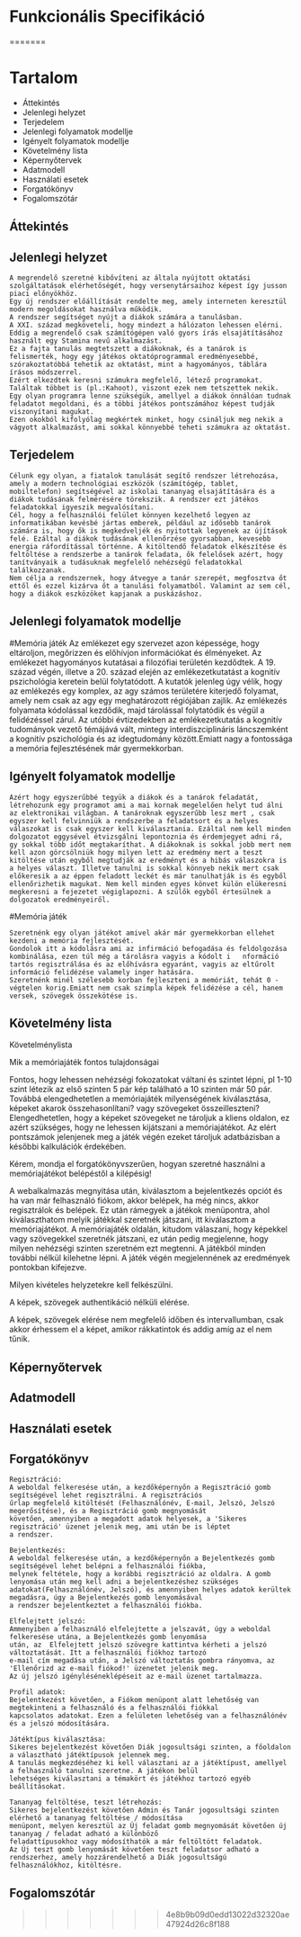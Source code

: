 # Funkcionális Specifikáció


=======
# Tartalom

* Áttekintés
* Jelenlegi helyzet
* Terjedelem
* Jelenlegi folyamatok modellje
* Igényelt folyamatok modellje
* Követelmény lista
* Képernyőtervek
* Adatmodell
* Használati esetek
* Forgatókönyv
* Fogalomszótár

## Áttekintés





## Jelenlegi helyzet

    A megrendelő szeretné kibővíteni az általa nyújtott oktatási szolgáltatások elérhetőségét, hogy versenytársaihoz képest így jusson piaci előnyökhöz.
    Egy új rendszer előállítását rendelte meg, amely interneten keresztül modern megoldásokat használva működik.
    A rendszer segítséget nyújt a diákok számára a tanulásban.
    A XXI. század megköveteli, hogy mindezt a hálózaton lehessen elérni.
    Eddig a megrendelő csak számítógépen való gyors írás elsajátításához használt egy Stamina nevű alkalmazást.
    Ez a fajta tanulás megtetszett a diákoknak, és a tanárok is felismerték, hogy egy játékos oktatóprogrammal eredményesebbé, szórakoztatóbbá tehetik az oktatást, mint a hagyományos, táblára írásos módszerrel.
    Ezért elkezdtek keresni számukra megfelelő, létező programokat. Találtak többet is (pl.:Kahoot), viszont ezek nem tetszettek nekik.
    Egy olyan programra lenne szükségük, amellyel a diákok önnálóan tudnak feladatot megoldani, és a többi játékos pontszámához képest tudják viszonyítani magukat.
    Ezen okokból kifolyólag megkértek minket, hogy csináljuk meg nekik a vágyott alkalmazást, ami sokkal könnyebbé teheti számukra az oktatást.




## Terjedelem

    Célunk egy olyan, a fiatalok tanulását segítő rendszer létrehozása, amely a modern technológiai eszközök (számítógép, tablet, mobiltelefon) segítségével az iskolai tananyag elsajátítására és a diákok tudásának felmérésére törekszik. A rendszer ezt játékos feladatokkal igyeszik megvalósítani.
    Cél, hogy a felhasználói felület könnyen kezelhető legyen az informatikában kevésbé jártas emberek, például az idősebb tanárok számára is, hogy ők is megkedveljék és nyitottak legyenek az újítások felé. Ezáltal a diákok tudásának ellenőrzése gyorsabban, kevesebb energia ráfordítással történne. A kitöltendő feladatok elkészítése és feltöltése a rendszerbe a tanárok feladata, ők felelősek azért, hogy tanítványaik a tudásuknak megfelelő nehézségű feladatokkal találkozzanak.
    Nem célja a rendszernek, hogy átvegye a tanár szerepét, megfosztva őt ettől és ezzel kizárva őt a tanulási folyamatból. Valamint az sem cél, hogy a diákok eszközöket kapjanak a puskázáshoz.


## Jelenlegi folyamatok modellje


#Memória játék
    Az emlékezet egy szervezet azon képessége, hogy eltároljon, megőrizzen és előhívjon információkat és élményeket. Az emlékezet     hagyományos kutatásai a filozófiai területén kezdődtek. A 19. század végén, illetve a 20. század elején az emlékezetkutatást a kognitív pszichológia keretein belül folytatódott. A kutatók jelenleg úgy vélik, hogy az emlékezés egy komplex, az agy számos területére kiterjedő folyamat, amely nem csak az agy egy meghatározott régiójában zajlik. Az emlékezés folyamata kódolással kezdődik, majd tárolással folytatódik és végül a felidézéssel zárul. Az utóbbi évtizedekben az emlékezetkutatás a kognitív tudományok vezető témájává vált, mintegy interdiszciplináris láncszemként a kognitív pszichológia és az idegtudomány között.Emiatt nagy a fontossága a memória fejlesztésének már gyermekkorban.


## Igényelt folyamatok modellje

    Azért hogy egyszerűbbé tegyük a diákok és a tanárok feladatát, létrehozunk egy programot ami a mai kornak megelelően helyt tud álni az elektronikai világban. A tanároknak egyszerűbb lesz mert , csak egyszer kell felvinniük a rendszerbe a feladatsort és a helyes válaszokat is csak egyszer kell kiválasztania. Ezáltal nem kell minden dolgozatot eggysével étvizsgálni lepontoznia és érdemjegyet adni rá, gy sokkal több időt megtakaríthat. A diákoknak is sokkal jobb mert nem kell azon görcsölniük hogy milyen lett az eredmény mert a teszt kitöltése után egyből megtudják az eredményt és a hibás válaszokra is a helyes választ. Illetve tanulni is sokkal könnyeb nekik mert csak előkeresik a az éppen feladott leckét és már tanulhatják is és egyből ellenőrizhetik magukat. Nem kell minden egyes könvet külön elükeresni megkeresni a fejezetet végiglapozni. A szülők egyből értesülnek a dolgozatok eredményeiről.
    
#Memória játék

    Szeretnénk egy olyan játékot amivel akár már gyermekkorban ellehet kezdeni a memória fejlesztését.
    Gondolok itt a kódolásra ami az infirmáció befogadása és feldolgozása kombinálása, ezen túl még a tárolásra vagyis a kódolt i   nformáció tartós regisztrálása és az előhívásra egyaránt, vagyis az eltűrolt információ felidézése valamely inger hatására.
    Szeretnénk minél szélesebb korban fejleszteni a memóriát, tehát 0 - végtelen korig.Emiatt nem csak szimpla képek felidézése a cél, hanem versek, szövegek összekötése is.

## Követelmény lista

Követelménylista

Mik a memóriajáték fontos tulajdonságai

Fontos, hogy lehessen nehézségi fokozatokat váltani és szintet lépni, pl 1-10 szint létezik az első szinten 5 pár kép található a 10 szinten már 50 pár.
Továbbá elengedhetetlen a memóriajáték milyenségének kiválasztása, képeket akarok összehasonlítani? vagy szövegeket összeilleszteni?
Elengedhetetlen, hogy a képeket szövegeket ne tároljuk a kliens oldalon, ez azért szükséges, hogy ne lehessen kijátszani a memóriajátékot.
Az elért pontszámok jelenjenek meg a játék végén ezeket tároljuk adatbázisban a későbbi kalkulációk érdekében.

Kérem, mondja el forgatókönyvszerűen, hogyan szeretné használni a memóriajátékot belépéstől a kilépésig!

A webalkalmazás megnyitása után, kiválasztom a bejelentkezés opciót és ha van már felhasználó fiókom, akkor belépek, ha még nincs, akkor regisztrálok és belépek.
Ez után rámegyek a játékok menüpontra, ahol kiválaszthatom melyik játékkal szeretnék játszani, itt kiválasztom a memóriajátékot.
A memóriajáték oldalán, kitudom válaszani, hogy képekkel vagy szövegekkel szeretnék játszani, ez után pedig megjelenne, hogy milyen nehézségi szinten szeretném ezt megtenni.
A játékból minden további nélkül kilehetne lépni.
A játék végén megjelennének az eredmények pontokban kifejezve.

Milyen kivételes helyzetekre kell felkészülni.

A képek, szövegek authentikáció nélküli elérése.

A képek, szövegek elérése nem megfelelő időben és intervallumban, csak akkor érhessem el a képet, amikor rákkatintok és addig amíg az el nem tűnik.



## Képernyőtervek





## Adatmodell







## Használati esetek







## Forgatókönyv

    Regisztráció:
    A weboldal felkeresése után, a kezdőképernyőn a Regisztráció gomb segítségével lehet regisztrálni. A regisztrációs 
    űrlap megfelelő kitöltését (Felhasználónév, E-mail, Jelszó, Jelszó megerősítése), és a Regisztráció gomb megnyomását
    követően, amennyiben a megadott adatok helyesek, a 'Sikeres regisztráció' üzenet jelenik meg, ami után be is léptet 
    a rendszer.
    
    Bejelentkezés:
    A weboldal felkeresése után, a kezdőképernyőn a Bejelentkezés gomb segítségével lehet belépni a felhasználói fiókba,
    melynek feltétele, hogy a korábbi regisztráció az oldalra. A gomb lenyomása után meg kell adni a bejelentkezéshez szükséges 
    adatokat(Felhasználónév, Jelszó), és amennyiben helyes adatok kerültek megadásra, úgy a Bejelentkezés gomb lenyomásával
    a rendszer bejelentkeztet a felhasználói fiókba.
    
    Elfelejtett jelszó: 
    Ammenyiben a felhasználó elfelejtette a jelszavát, úgy a weboldal felkeresése utána, a Bejelentkezés gomb lenyomása 
    után, az  Elfelejtett jelszó szövegre kattintva kérheti a jelszó változtatását. Itt a felhasználói fiókhoz tartozó
    e-mail cím megadása után, a Jelszó változtatás gombra rányomva, az 'Ellenőrizd az e-mail fiókod!' üzenetet jelenik meg. 
    Az új jelszó igényléséneklépéseit az e-mail üzenet tartalmazza.
    
    Profil adatok: 
    Bejelentkezést követően, a Fiókom menüpont alatt lehetőség van megtekinteni a felhasználó és a felhasználói fiókkal 
    kapcsolatos adatokat. Ezen a felületen lehetőség van a felhasználónév és a jelszó módosítására.
    
    Játéktípus kiválasztása: 
    Sikeres bejelentkezést követően Diák jogosultsági szinten, a főoldalon a választható játéktípusok jelennek meg.
    A tanulás megkezdéséhez ki kell választani az a játéktípust, amellyel a felhasználó tanulni szeretne. A játékon belül
    lehetséges kiválasztani a témakört és játékhoz tartozó egyéb beállításokat.
    
    Tananyag feltöltése, teszt létrehozás:
    Sikeres bejelentkezést követően Admin és Tanár jogosultsági szinten elérhető a tananyag feltöltése / módosítása 
    menüpont, melyen keresztül az Új feladat gomb megnyomását követően új tananyag / feladat adható a különböző 
    feladattípusokhoz vagy módosíthatók a már feltöltött feladatok.
    Az Új teszt gomb lenyomását követően teszt feladatsor adható a rendszerhez, amely hozzárendelhető a Diák jogosultságú
    felhasználókhoz, kitöltésre. 

## Fogalomszótár
>>>>>>> 4e8b9b09d0edd13022d32320ae47924d26c8f188
